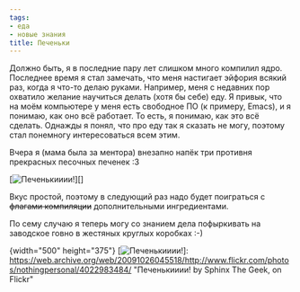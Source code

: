 ```yaml
---
tags:
- еда
- новые знания
title: Печеньки
---
```


Должно быть, я в последние пару лет слишком много компилил ядро.
Последнее время я стал замечать, что меня настигает эйфория всякий раз,
когда я что-то делаю руками. Например, меня с недавних пор охватило
желание научиться делать (хотя бы себе) еду. Я привык, что на моём
компьютере у меня есть свободное ПО (к примеру, Emacs), и я понимаю, как
оно всё работает. То есть, я понимаю, как это всё сделать. Однажды я
понял, что про еду так я сказать не могу, поэтому стал понемногу
интересоваться всем этим.

Вчера я (мама была за ментора) внезапно напёк три противня прекрасных
песочных печенек :3

[![Печенькииии!][]][]

Вкус простой, поэтому в следующий раз надо будет поиграться с ~~флагами
компиляции~~ дополнительными ингредиентами.

По сему случаю я теперь могу со знанием дела пофыркивать на заводское
говно в жестяных круглых коробках :-)

  [Печенькииии!]: https://web.archive.org/web/20091026045518im_/http://farm4.static.flickr.com/3291/4022983484_0fa2b1c3ff.jpg
  {width="500" height="375"}
  [![Печенькииии!][]]: https://web.archive.org/web/20091026045518/http://www.flickr.com/photos/nothingpersonal/4022983484/
    "Печенькииии! by Sphinx The Geek, on Flickr"